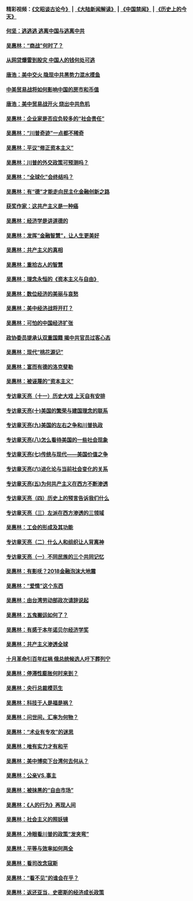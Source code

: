 #### 精彩视频：[《文昭谈古论今》](https://github.com/gfw-breaker/wenzhao/blob/master/README.md?t=11212133) | [《大陆新闻解读》](https://github.com/gfw-breaker/ntdtv-comedy/blob/master/README.md?t=11212133) | [《中国禁闻》](https://github.com/gfw-breaker/ntdtv-news/blob/master/README.md?t=11212133) | [《历史上的今天》](https://github.com/gfw-breaker/today-in-history/blob/master/README.md?t=11212133) 

#### [何坚：逃逃逃 逃离中国与逃离中共](../pages/nsc423/n10592891.md?t=11212133) 

#### [吴惠林：“商战”何时了？](../pages/nsc423/n10573558.md?t=11212133) 

#### [从网贷爆雷到股灾 中国人的钱何处可逃](../pages/nsc423/n10572800.md?t=11212133) 

#### [唐浩：美中交火 隐现中共黑势力混水摸鱼](../pages/nsc423/n10544040.md?t=11212133) 

#### [中美贸易战将如何影响中国的房市和币值](../pages/nsc423/n10543697.md?t=11212133) 

#### [唐浩：美中贸易战开火 烧出中共危机](../pages/nsc423/n10540126.md?t=11212133) 

#### [吴惠林：企业家是否应负较多的“社会责任”](../pages/nsc423/n10535022.md?t=11212133) 

#### [吴惠林：“川普奇迹”一点都不稀奇](../pages/nsc423/n10512808.md?t=11212133) 

#### [吴惠林：平议“修正资本主义”](../pages/nsc423/n10495724.md?t=11212133) 

#### [吴惠林：川普的外交政策可预测吗？](../pages/nsc423/n10462387.md?t=11212133) 

#### [吴惠林：“全球化”会终结吗？](../pages/nsc423/n10452838.md?t=11212133) 

#### [吴惠林：有“德”才能走向民主化金融创新之路](../pages/nsc423/n10432292.md?t=11212133) 

#### [获奖作家：这共产主义是一种癌](../pages/nsc423/n10431541.md?t=11212133) 

#### [吴惠林：经济学是讲道德的](../pages/nsc423/n10398014.md?t=11212133) 

#### [吴惠林：发挥“金融智慧”，让人生更美好](../pages/nsc423/n10375019.md?t=11212133) 

#### [吴惠林：共产主义的真相](../pages/nsc423/n10351394.md?t=11212133) 

#### [吴惠林：重拾古人的智慧](../pages/nsc423/n10337691.md?t=11212133) 

#### [吴惠林：理念永恒的《资本主义与自由》](../pages/nsc423/n10316274.md?t=11212133) 

#### [吴惠林：数位经济的美丽与哀愁](../pages/nsc423/n10292946.md?t=11212133) 

#### [吴惠林：美中经济战将开打？](../pages/nsc423/n10258825.md?t=11212133) 

#### [吴惠林：可怕的中国经济扩张](../pages/nsc423/n10219147.md?t=11212133) 

#### [政协委员提承认双重国籍 揭中共官员过客心态](../pages/nsc423/n10208809.md?t=11212133) 

#### [吴惠林：现代“桃花源记”](../pages/nsc423/n10185234.md?t=11212133) 

#### [吴惠林：富而有德的洛克斐勒](../pages/nsc423/n10142264.md?t=11212133) 

#### [吴惠林：被诬蔑的“资本主义”](../pages/nsc423/n10124816.md?t=11212133) 

#### [专访章天亮（十一）历史大戏 上天自有安排](../pages/nsc423/n10094905.md?t=11212133) 

#### [专访章天亮(十)美国的繁荣与建国理念的联系](../pages/nsc423/n10094899.md?t=11212133) 

#### [专访章天亮(九)美国的左右之争和川普执政](../pages/nsc423/n10094889.md?t=11212133) 

#### [专访章天亮(八)怎么看待美国的一些社会现象](../pages/nsc423/n10094857.md?t=11212133) 

#### [专访章天亮(七)传统与现代——美国价值之争](../pages/nsc423/n10093140.md?t=11212133) 

#### [专访章天亮(六)进化论与当前社会变化的关系](../pages/nsc423/n10092036.md?t=11212133) 

#### [专访章天亮(五)为何共产主义在西方不断渗透](../pages/nsc423/n10083620.md?t=11212133) 

#### [专访章天亮（四）历史上的预言告诉我们什么](../pages/nsc423/n10083606.md?t=11212133) 

#### [专访章天亮（三）左派在西方渗透的三领域](../pages/nsc423/n10081115.md?t=11212133) 

#### [吴惠林：工会的形成及其功能](../pages/nsc423/n10080633.md?t=11212133) 

#### [专访章天亮（二）什么人和组织让人背离神](../pages/nsc423/n10076637.md?t=11212133) 

#### [专访章天亮（一）不同民族的三个共同记忆](../pages/nsc423/n10074188.md?t=11212133) 

#### [吴惠林：有影呒？2018金融泡沫大地震](../pages/nsc423/n10040534.md?t=11212133) 

#### [吴惠林：“爱情”这个东西](../pages/nsc423/n10019423.md?t=11212133) 

#### [吴惠林：由台湾劳动部政次请辞说起](../pages/nsc423/n9979679.md?t=11212133) 

#### [吴惠林：五鬼搬运如何了？](../pages/nsc423/n9925338.md?t=11212133) 

#### [吴惠林：有感于本年诺贝尔经济学奖](../pages/nsc423/n9871883.md?t=11212133) 

#### [吴惠林：共产主义渗透全球](../pages/nsc423/n9812748.md?t=11212133) 

#### [十月革命引百年红祸 俄总统候选人吁下葬列宁](../pages/nsc423/n9810182.md?t=11212133) 

#### [吴惠林：停滞性膨胀何时来到？](../pages/nsc423/n9764136.md?t=11212133) 

#### [吴惠林：央行总裁模范生](../pages/nsc423/n9728134.md?t=11212133) 

#### [吴惠林：科技于人是福是祸？](../pages/nsc423/n9672982.md?t=11212133) 

#### [吴惠林：问世间，汇率为何物？](../pages/nsc423/n9621788.md?t=11212133) 

#### [吴惠林：“术业有专攻”的迷思](../pages/nsc423/n9580363.md?t=11212133) 

#### [吴惠林：唯有实力才有和平](../pages/nsc423/n9529599.md?t=11212133) 

#### [吴惠林：美中博奕下台湾何去何从？](../pages/nsc423/n9483598.md?t=11212133) 

#### [吴惠林：公亲VS.事主](../pages/nsc423/n9425637.md?t=11212133) 

#### [吴惠林：被抹黑的“自由市场”](../pages/nsc423/n9351545.md?t=11212133) 

#### [吴惠林：《人的行为》再现人间](../pages/nsc423/n9296339.md?t=11212133) 

#### [吴惠林：社会主义的照妖镜](../pages/nsc423/n9243460.md?t=11212133) 

#### [吴惠林：冷眼看川普的政策“发夹弯”](../pages/nsc423/n9120684.md?t=11212133) 

#### [吴惠林：平等与效率如何两全](../pages/nsc423/n9075430.md?t=11212133) 

#### [吴惠林：看司改念寇斯](../pages/nsc423/n9024915.md?t=11212133) 

#### [吴惠林：“看不见”的谁会在乎？](../pages/nsc423/n8977488.md?t=11212133) 

#### [吴惠林：返还亚当．史密斯的经济成长政策](../pages/nsc423/n8931896.md?t=11212133) 

